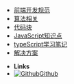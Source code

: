 <!-- - [前后端分离接口规范](/modules/api-standard/index) -->
- [前端开发规范](/modules/team-standard/index)
- [算法相关](/modules/algorithm/index)
- [代码块](/modules/code-chunk/index)
- [JavaScript知识点](/modules/js-dot/index)
- [typeScript学习笔记](/modules/typescript/index)
- [解决方案](/modules/solution/index)

<!-- - [算法篇](/modules/arithmetic/index) -->



- **Links**
- [![Github](https://icongram.jgog.in/simple/github.svg?color=808080&size=16)Github](https://github.com/loycoder)

